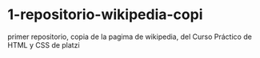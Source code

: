 # 1-repositorio-wikipedia-copi
primer repositorio, copia de la pagima de wikipedia, del Curso Práctico de HTML y CSS de platzi
